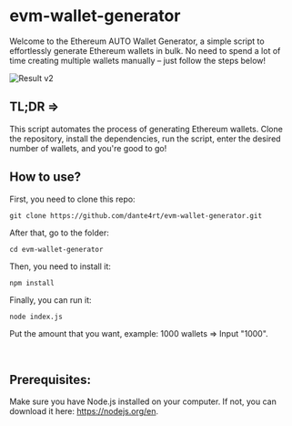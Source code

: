 # evm-wallet-generator

Welcome to the Ethereum AUTO Wallet Generator, a simple script to effortlessly generate Ethereum wallets in bulk. No need to spend a lot of time creating multiple wallets manually – just follow the steps below!

![Result v2](https://gcdnb.pbrd.co/images/SnX5DbPnnKhR.png)

## TL;DR => <br>
This script automates the process of generating Ethereum wallets. Clone the repository, install the dependencies, run the script, enter the desired number of wallets, and you're good to go!

## How to use?

First, you need to clone this repo: <br>
```
git clone https://github.com/dante4rt/evm-wallet-generator.git
```

After that, go to the folder: <br>
```
cd evm-wallet-generator
```

Then, you need to install it: <br>
```
npm install
```

Finally, you can run it: <br>
```
node index.js
```

Put the amount that you want, example: 1000 wallets => Input "1000".

<br>

## Prerequisites: <br>
Make sure you have Node.js installed on your computer. If not, you can download it here: https://nodejs.org/en.

